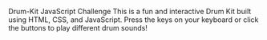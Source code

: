 Drum-Kit JavaScript Challenge
This is a fun and interactive Drum Kit built using HTML, CSS, and JavaScript. Press the keys on your keyboard or click the buttons to play different drum sounds!
